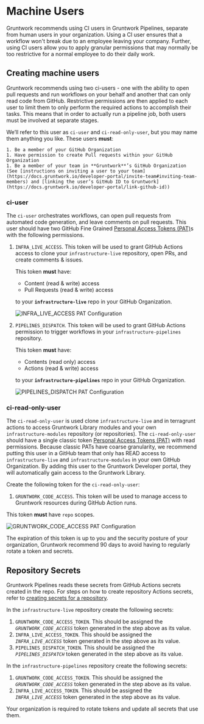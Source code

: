 # Machine Users

Gruntwork recommends using CI users in Gruntwork Pipelines, separate from human users in your organization. Using a CI user ensures that a workflow won't break due to an employee leaving your company. Further, using CI users allow you to apply granular permissions that may normally be too restrictive for a normal employee to do their daily work.

## Creating machine users

Gruntwork recommends using two ci-users - one with the ability to open pull requests and run workflows on your behalf and another that can only read code from GitHub. Restrictive permissions are then applied to each user to limit them to only perform the required actions to accomplish their tasks. This means that in order to actually run a pipeline job, both users must be involved at separate stages.

We’ll refer to this user as `ci-user` and `ci-read-only-user`, but you may name them anything you like. These users **must**:

    1. Be a member of your GitHub Organization
    1. Have permission to create Pull requests within your GitHub Organization
    1. Be a member of your team in **Gruntwork**’s GitHub Organization (See [instructions on inviting a user to your team](https://docs.gruntwork.io/developer-portal/invite-team#inviting-team-members) and [linking the user’s GitHub ID to Gruntwork](https://docs.gruntwork.io/developer-portal/link-github-id))

### ci-user

The `ci-user` orchestrates workflows, can open pull requests from automated code generation, and leave comments on pull requests. This user should have two GitHub Fine Grained [Personal Access Tokens (PAT)](https://docs.github.com/en/authentication/keeping-your-account-and-data-secure/managing-your-personal-access-tokens#fine-grained-personal-access-tokens)s with the following permissions.

1. `INFRA_LIVE_ACCESS`. This token will be used to grant GitHub Actions access to clone your `infrastructure-live` repository, open PRs, and create comments & issues.

    This token **must** have:

    - Content (read & write) access
    - Pull Requests (read & write) access

    to your **`infrastructure-live`** repo in your GitHub Organization.

    ![INFRA_LIVE_ACCESS PAT Configuration](/img/pipelines/security/INFRA_LIVE_ACCESS.png)

1. `PIPELINES_DISPATCH`. This token will be used to grant GitHub Actions permission to trigger workflows in your `infrastructure-pipelines` repository.

    This token **must** have:

    - Contents (read only) access
    - Actions (read & write) access

    to your **`infrastructure-pipelines`** repo in your GitHub Organization.

    ![PIPELINES_DISPATCH PAT Configuration](/img/pipelines/security/PIPELINES_DISPATCH.png)


### ci-read-only-user

The `ci-read-only-user` is used clone `infrastructure-live` and in terragrunt actions to access Gruntwork Library modules and your own `infrastructure-modules` repository (or repositories). The `ci-read-only-user` should have a single classic token [Personal Access Tokens (PAT)](https://docs.github.com/en/authentication/keeping-your-account-and-data-secure/managing-your-personal-access-tokens#personal-access-tokens-classic) with read permissions. Because classic PATs have coarse granularity, we recommend putting this user in a GitHub team that only has READ access to `infrastructure-live` and `infrastructure-modules` in your own GitHub Organization. By adding this user to the Gruntwork Developer portal, they will automatically gain access to the Gruntwork Library.

Create the following token for the `ci-read-only-user`:

1. `GRUNTWORK_CODE_ACCESS`. This token will be used to manage access to Gruntwork resources during GitHub Action runs.

This token **must** have `repo` scopes.

![GRUNTWORK_CODE_ACCESS PAT Configuration](/img/pipelines/security/GRUNTWORK_CODE_ACCESS.png)

The expiration of this token is up to you and the security posture of your organization, Gruntwork recommend 90 days to avoid having to regularly rotate a token and secrets.

## Repository Secrets

Gruntwork Pipelines reads these secrets from GitHub Actions secrets created in the repo. For steps on how to create repository Actions secrets, refer to [creating secrets for a repository](https://docs.github.com/en/actions/security-guides/using-secrets-in-github-actions#creating-secrets-for-a-repository).

In the `infrastructure-live` repository create the following secrets:
1. `GRUNTWORK_CODE_ACCESS_TOKEN`. This should be assigned the _`GRUNTWORK_CODE_ACCESS`_ token generated in the step above as its value.
1. `INFRA_LIVE_ACCESS_TOKEN`. This should be assigned the _`INFRA_LIVE_ACCESS`_ token generated in the step above as its value.
1. `PIPELINES_DISPATCH_TOKEN`. This should be assigned the _`PIPELINES_DISPATCH`_ token generated in the step above as its value.

In the `infrastructure-pipelines` repository create the following secrets:
1. `GRUNTWORK_CODE_ACCESS_TOKEN`. This should be assigned the _`GRUNTWORK_CODE_ACCESS`_ token generated in the step above as its value.
1. `INFRA_LIVE_ACCESS_TOKEN`. This should be assigned the _`INFRA_LIVE_ACCESS`_ token generated in the step above as its value.

Your organization is required to rotate tokens and update all secrets that use them.


<!-- ##DOCS-SOURCER-START
{
  "sourcePlugin": "local-copier",
  "hash": "b6355671fae15f5b9b784f1674f3ca5b"
}
##DOCS-SOURCER-END -->
